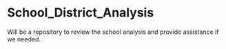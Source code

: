 # School_District_Analysis
Will be a repository to review the school analysis and provide assistance if we needed.
